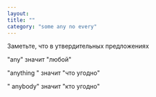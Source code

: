```yaml
---
layout: 
title: ""
category: "some any no every"
---
```

<p>Заметьте, что в утвердительных предложениях</p>
<p>"any" значит "любой" </p>
<p>  "anything " значит "что угодно"</p>
<p> " anybody" значит "кто угодно"</p>